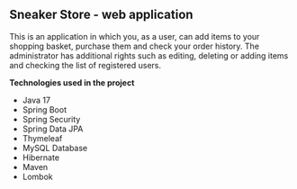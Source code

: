 ## Sneaker Store - web application
This is an application in which you, as a user, can add items to your shopping basket, purchase them and check your order history. 
The administrator has additional rights such as editing, deleting or adding items and checking the list of registered users.

**Technologies used in the project**

 - Java 17
 - Spring Boot
 - Spring Security
 - Spring Data JPA
 - Thymeleaf
 - MySQL Database
 - Hibernate
 - Maven
 - Lombok


